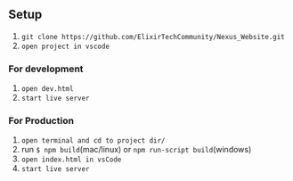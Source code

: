 ## Setup

1. `git clone https://github.com/ElixirTechCommunity/Nexus_Website.git`
2. `open project in vscode`

### For development

1. `open dev.html`
2. `start live server`

### For Production

1. `open terminal and cd to project dir/`
2. run `$ npm build`(mac/linux) or `npm run-script build`(windows)
3. `open index.html in vsCode`
4. `start live server`

